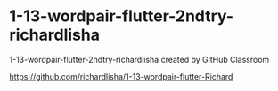 # 1-13-wordpair-flutter-2ndtry-richardlisha
1-13-wordpair-flutter-2ndtry-richardlisha created by GitHub Classroom

https://github.com/richardlisha/1-13-wordpair-flutter-Richard

